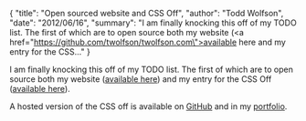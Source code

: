 {
  "title": "Open sourced website and CSS Off",
  "author": "Todd Wolfson",
  "date": "2012/06/16",
  "summary": "I am finally knocking this off of my TODO list. The first of which are to open source both my website (<a href=\"https://github.com/twolfson/twolfson.com\">available here</a> and my entry for the CSS&hellip;"
}

I am finally knocking this off of my TODO list. The first of which are to open source both my website ([available here](https://github.com/twolfson/twolfson.com)) and my entry for the CSS Off ([available here](https://github.com/twolfson/CSS-Off--2011-)).

A hosted version of the CSS off is available on [GitHub](http://twolfson.github.com/CSS-Off--2011-/) and in my [portfolio](http://twolfson.com/public/portfolio/css_off/).